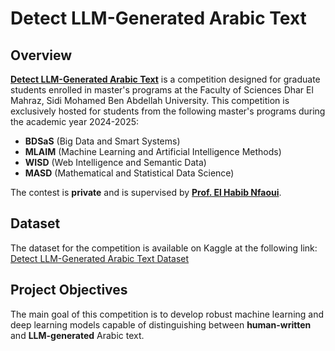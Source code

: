 # Detect LLM-Generated Arabic Text

## Overview
[**Detect LLM-Generated Arabic Text**](https://www.kaggle.com/competitions/detect-llm-generated-arabic-text/overview) is a competition designed for graduate students enrolled in master's programs at the Faculty of Sciences Dhar El Mahraz, Sidi Mohamed Ben Abdellah University. This competition is exclusively hosted for students from the following master's programs during the academic year 2024-2025:
- **BDSaS** (Big Data and Smart Systems)
- **MLAIM** (Machine Learning and Artificial Intelligence Methods)
- **WISD** (Web Intelligence and Semantic Data)
- **MASD** (Mathematical and Statistical Data Science)

The contest is **private** and is supervised by [**Prof. El Habib Nfaoui**](https://sites.google.com/usmba.ac.ma/nfaoui/home).

## Dataset
The dataset for the competition is available on Kaggle at the following link:
[Detect LLM-Generated Arabic Text Dataset](https://www.kaggle.com/competitions/detect-llm-generated-arabic-text/data)

## Project Objectives
The main goal of this competition is to develop robust machine learning and deep learning models capable of distinguishing between **human-written** and **LLM-generated** Arabic text.

